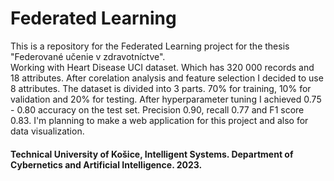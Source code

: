 # Federated Learning
This is a repository for the Federated Learning project for the thesis "Federované učenie v zdravotníctve".  
Working with Heart Disease UCI dataset. Which has 320 000 records and 18 attributes. After corelation analysis and
feature selection I decided to use 8 attributes. The dataset is divided into 3 parts. 70% for training, 10% for validation
and 20% for testing. After hyperparameter tuning I achieved 0.75 - 0.80 accuracy on the test set. Precision 0.90, recall
0.77 and F1 score 0.83. I'm planning to make a web application for this project and also for data visualization.

#### Technical University of Košice, Intelligent Systems. Department of Cybernetics and Artificial Intelligence. 2023.
